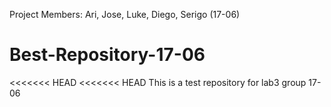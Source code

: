 Project Members: Ari, Jose, Luke, Diego, Serigo (17-06)
# Best-Repository-17-06
<<<<<<< HEAD
<<<<<<< HEAD
This is a test repository for lab3 group 17-06
